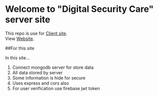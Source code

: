 # Welcome to "Digital Security Care" server site

This repo is use for [Client site](https://github.com/programming-hero-web-course-4/niche-website-client-side-Sumonbhuiya).\
View [Website]().

##For this site

In this site...
1. Connect mongodb server for store data
2. All data stored by server
3. Some information is hide for secure
4. Uses express and cors also
5. For user verification use firebase jwt token
